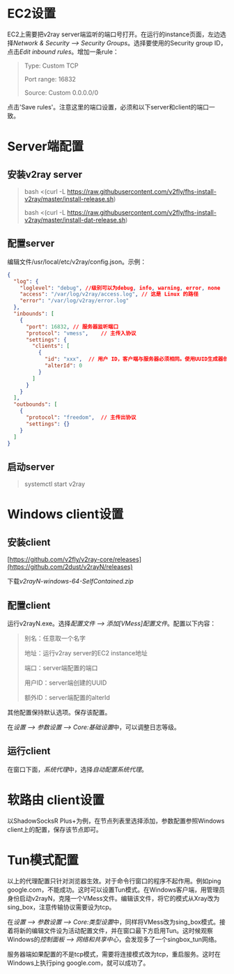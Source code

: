 # EC2设置
EC2上需要把v2ray server端监听的端口号打开。在运行的instance页面，左边选择*Network & Security --> Security Groups*。选择要使用的Security group ID，点击*Edit inbound rules*。增加一条rule：
>Type: Custom TCP
>
>Port range: 16832
>
>Source: Custom 0.0.0.0/0
>
点击'Save rules'。注意这里的端口设置，必须和以下server和client的端口一致。

# Server端配置
## 安装v2ray server
>bash <(curl -L https://raw.githubusercontent.com/v2fly/fhs-install-v2ray/master/install-release.sh)
>
>bash <(curl -L https://raw.githubusercontent.com/v2fly/fhs-install-v2ray/master/install-dat-release.sh)
>
## 配置server
编辑文件/usr/local/etc/v2ray/config.json。示例：
```json
{
  "log": {
    "loglevel": "debug", //级别可以为debug, info, warning, error, none
    "access": "/var/log/v2ray/access.log", // 这是 Linux 的路径
    "error": "/var/log/v2ray/error.log"
  },
  "inbounds": [
    {
      "port": 16832, // 服务器监听端口
      "protocol": "vmess",    // 主传入协议
      "settings": {
        "clients": [
          {
            "id": "xxx",  // 用户 ID，客户端与服务器必须相同。使用UUID生成器创建。
            "alterId": 0
          }
        ]
      }
    }
  ],
  "outbounds": [
    {
      "protocol": "freedom",  // 主传出协议
      "settings": {}
    }
  ]
}
```

## 启动server
>systemctl start v2ray
>
# Windows client设置
## 安装client
[https://github.com/v2fly/v2ray-core/releases](https://github.com/2dust/v2rayN/releases)

下载*v2rayN-windows-64-SelfContained.zip*

## 配置client
运行v2rayN.exe。选择*配置文件 --> 添加[VMess]配置文件*。配置以下内容：
>别名：任意取一个名字
>
>地址：运行v2ray server的EC2 instance地址
>
>端口：server端配置的端口
>
>用户ID：server端创建的UUID
>
>额外ID：server端配置的alterId
>
其他配置保持默认选项。保存该配置。

在*设置 --> 参数设置 --> Core:基础设置*中，可以调整日志等级。

## 运行client
在窗口下面，*系统代理*中，选择*自动配置系统代理*。

# 软路由 client设置
以ShadowSocksR Plus+为例，在节点列表里选择添加，参数配置参照Windows client上的配置，保存该节点即可。

# Tun模式配置
以上的代理配置只针对浏览器生效。对于命令行窗口的程序不起作用。例如ping google.com，不能成功。这时可以设置Tun模式。在Windows客户端，用管理员身份启动v2rayN，克隆一个VMess文件。编辑该文件，将它的模式从Xray改为sing_box，注意传输协议需要设为tcp。

在*设置 --> 参数设置 --> Core:类型设置*中，同样将VMess改为sing_box模式。接着将新的编辑文件设为活动配置文件，并在窗口最下方启用Tun。这时候观察Windows的*控制面板 --> 网络和共享中心*，会发现多了一个singbox_tun网络。

服务器端如果配置的不是tcp模式，需要将连接模式改为tcp，重启服务。这时在Windows上执行ping google.com，就可以成功了。


